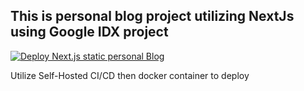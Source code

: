 ## This is personal blog project utilizing NextJs using Google IDX project

[![Deploy Next.js static personal Blog](https://github.com/ikhwa-beep/NextJS_blog/actions/workflows/cicd.yml/badge.svg)](https://github.com/ikhwa-beep/NextJS_blog/actions/workflows/cicd.yml)

Utilize Self-Hosted CI/CD then docker container to deploy
